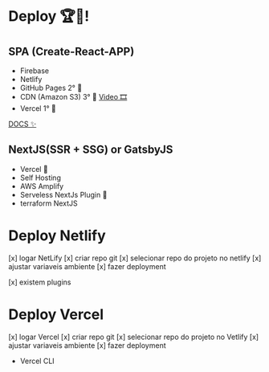 
# Deploy 🏆🐯!

## SPA (Create-React-APP)

- Firebase
- Netlify
- GitHub Pages 2° 🥈
- CDN (Amazon S3) 3° 🥉 <a href="https://www.youtube.com/watch?v=SrY8qV6UJ1M&t=1s&ab_channel=Rocketseat">Video 🎞</a>
- Vercel 1° 🥇

<a href="https://create-react-app.dev/docs/deployment"> DOCS ✨</a>

## NextJS(SSR + SSG) or GatsbyJS

- Vercel 🥇
- Self Hosting
- AWS Amplify
- Serveless NextJs Plugin 🥈
- terraform NextJS


# Deploy Netlify

 [x] logar NetLify
 [x] criar repo git
 [x] selecionar repo do projeto no netlify
 [x] ajustar variaveis ambiente
 [x] fazer deployment

 [x] existem plugins


# Deploy Vercel

 [x] logar Vercel
 [x] criar repo git
 [x] selecionar repo do projeto no Vetlify
 [x] ajustar variaveis ambiente
 [x] fazer deployment

- Vercel CLI